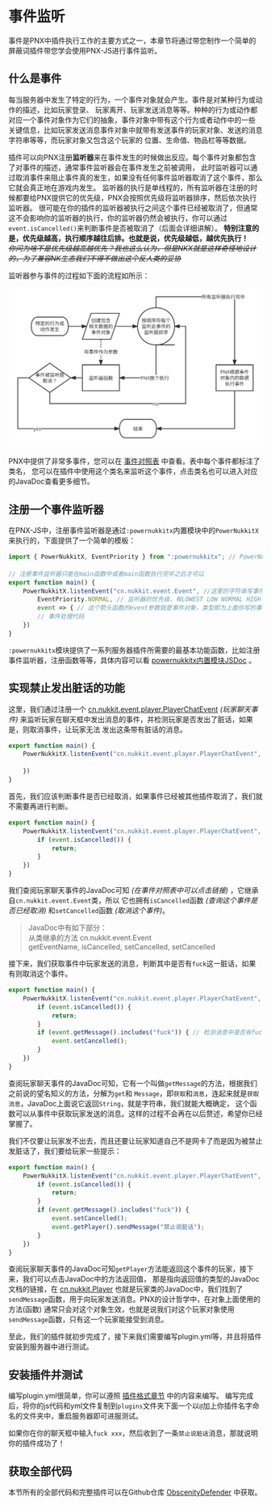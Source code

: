 # 事件监听  

事件是PNX中插件执行工作的主要方式之一，本章节将通过带您制作一个简单的屏蔽词插件带您学会使用PNX-JS进行事件监听。  

## 什么是事件  

每当服务器中发生了特定的行为，一个事件对象就会产生。事件是对某种行为或动作的描述，比如玩家登录、
玩家离开、玩家发送消息等等。种种的行为或动作都对应一个事件对象作为它们的抽象，事件对象中带有这个行为或者动作中的一些
关键信息，比如玩家发送消息事件对象中就带有发送事件的玩家对象、发送的消息字符串等等，而玩家对象又包含这个玩家的
位置、生命值、物品栏等等数据。  

插件可以向PNX注册**监听器**来在事件发生的时候做出反应。每个事件对象都包含了对事件的描述，通常事件监听器会在事件发生之前被调用，
此时监听器可以通过取消事件来阻止事件真的发生，如果没有任何事件监听器取消了这个事件，那么它就会真正地在游戏内发生。
监听器的执行是单线程的，所有监听器在注册的时候都要给PNX提供它的优先级，PNX会按照优先级将监听器排序，然后依次执行监听器。
很可能在你的插件的监听器被执行之间这个事件已经被取消了，但通常这不会影响你的监听器的执行，你的监听器仍然会被执行，你可以通过
`event.isCancelled()`来判断事件是否被取消了（后面会详细讲解）。
**特别注意的是，优先级越高，执行顺序越往后排。也就是说，优先级越低，越优先执行！**   
~~*你问为啥不是优先级越高越优先？我也这么认为，但是NKX就是这样奇怪地设计的，为了兼容NK生态我们不得不做出这个反人类的妥协*~~

监听器参与事件的过程如下面的流程如所示：  

![PNX事件流程图](../../../image/js_tutorial/PNX事件流程图.svg)  

PNX中提供了非常多事件，您可以在 [事件对照表](../../res/事件对照表.html) 中查看。表中每个事件都标注了类名，
您可以在插件中使用这个类名来监听这个事件，点击类名也可以进入对应的JavaDoc查看更多细节。  

## 注册一个事件监听器  

在PNX-JS中，注册事件监听器是通过`:powernukkitx`内置模块中的`PowerNukkitX`来执行的，下面提供了一个简单的模板：  

```javascript
import { PowerNukkitX, EventPriority } from ":powernukkitx"; // PowerNukkitX和EventPriority都是:powernukkitx内置模块中的

// 注册事件监听器只能在main函数中或者main函数执行完毕之后才可以
export function main() {
    PowerNukkitX.listenEvent("cn.nukkit.event.Event", //这里的字符串写事件的类名，在事件对照表中有
        EventPriority.NORMAL, // 监听器的优先级，有LOWEST LOW NORMAL HIGH HIGHEST MONITOR六级，LOW最先，MONITOR最后
        event => { // 这个箭头函数的event参数就是事件对象，类型即为上面你写的事件的类
        // 事件处理代码
    })
}
```

`:powernukkitx`模块提供了一系列服务器插件所需要的最基本功能函数，比如注册事件监听器，注册函数等等，具体内容可以看
[powernukkitx内置模块JSDoc](../inner-module/powernukkitx.html) 。  

## 实现禁止发出脏话的功能

这里，我们通过注册一个 [cn.nukkit.event.player.PlayerChatEvent](https://javadoc.io/doc/cn.powernukkitx/powernukkitx/latest/cn/nukkit/event/player/PlayerChatEvent.html) 
*(玩家聊天事件)* 来监听玩家在聊天框中发出消息的事件，并检测玩家是否发出了脏话，如果是，则取消事件，让玩家无法
发出这条带有脏话的消息。  

```javascript
export function main() {
    PowerNukkitX.listenEvent("cn.nukkit.event.player.PlayerChatEvent", EventPriority.NORMAL, event => {
        
    })
}
```

首先，我们应该判断事件是否已经取消，如果事件已经被其他插件取消了，我们就不需要再进行判断。  

```javascript
export function main() {
    PowerNukkitX.listenEvent("cn.nukkit.event.player.PlayerChatEvent", EventPriority.NORMAL, event => {
        if (event.isCancelled()) {
            return;
        }
    })
}
```

我们查阅玩家聊天事件的JavaDoc可知 *(在事件对照表中可以点击链接)* ，它继承自`cn.nukkit.event.Event`类，所以
它也拥有`isCancelled`函数 *(查询这个事件是否已经取消)* 和`setCancelled`函数 *(取消这个事件)*。  

> JavaDoc中有如下部分：  
> 从类继承的方法 cn.nukkit.event.Event  
> getEventName, isCancelled, setCancelled, setCancelled  

接下来，我们获取事件中玩家发送的消息，判断其中是否有`fuck`这一脏话，如果有则取消这个事件。  

```javascript
export function main() {
    PowerNukkitX.listenEvent("cn.nukkit.event.player.PlayerChatEvent", EventPriority.NORMAL, event => {
        if (event.isCancelled()) {
            return;
        }
        if (event.getMessage().includes("fuck")) { // 检测消息中是否有fuck
            event.setCancelled();
        }
    })
}
```

查阅玩家聊天事件的JavaDoc可知，它有一个叫做`getMessage`的方法，根据我们之前说的望名知义的方法，分解为`get`和
`Message`，即`获取`和`消息`，连起来就是`获取消息`，JavaDoc上面说它返回`String`，就是字符串，我们就能大概确定，
这个函数可以从事件中获取玩家发送的消息。这样的过程不会再在以后赘述，希望你已经掌握了。  

我们不仅要让玩家发不出去，而且还要让玩家知道自己不是网卡了而是因为被禁止发脏话了，我们要给玩家一些提示：  

```javascript
export function main() {
    PowerNukkitX.listenEvent("cn.nukkit.event.player.PlayerChatEvent", EventPriority.NORMAL, event => {
        if (event.isCancelled()) {
            return;
        }
        if (event.getMessage().includes("fuck")) {
            event.setCancelled();
            event.getPlayer().sendMessage("禁止说脏话");
        }
    })
}
```

查阅玩家聊天事件的JavaDoc可知`getPlayer`方法能返回这个事件的玩家，接下来，我们可以点击JavaDoc中的方法返回值，
那是指向返回值的类型的JavaDoc文档的链接，在 [cn.nukkit.Player](https://javadoc.io/doc/cn.powernukkitx/powernukkitx/latest/cn/nukkit/Player.html)
也就是玩家类的JavaDoc中，我们找到了`sendMessage`函数，用于向玩家发送消息。PNX的设计哲学中，在对象上面使用的方法(函数)
通常只会对这个对象生效，也就是说我们对这个玩家对象使用`sendMessage`函数，只有这一个玩家能接受到消息。  

至此，我们的插件就初步完成了，接下来我们需要编写plugin.yml等，并且将插件安装到服务器中进行测试。  

## 安装插件并测试  

编写plugin.yml很简单，你可以遵照 [插件格式章节](../插件格式.html) 中的内容来编写。
编写完成后，将你的js代码和yml文件复制到`plugins`文件夹下面一个以`@`加上你插件名字命名的文件夹中，重启服务器即可进服测试。  

如果你在你的聊天框中输入`fuck xxx`，然后收到了一条`禁止说脏话`消息，那就说明你的插件成功了！  

## 获取全部代码  

本节所有的全部代码和完整插件可以在Github仓库 [ObscenityDefender](https://github.com/PowerNukkitX/ObscenityDefender)
中获取。  
